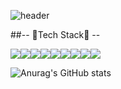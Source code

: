 <!--
**Greatisland/Greatisland** is a ✨ _special_ ✨ repository because its `README.md` (this file) appears on your GitHub profile.

Here are some ideas to get you started:

- 🔭 I’m currently working on ...
- 🌱 I’m currently learning ...
- 👯 I’m looking to collaborate on ...
- 🤔 I’m looking for help with ...
- 💬 Ask me about ...
- 📫 How to reach me: ...
- 😄 Pronouns: ...
- ⚡ Fun fact: ...
-->
![header](https://capsule-render.vercel.app/api?type=Slice&height=240&color=auto&text=For%20the%20BETTER%20CODE&fontColor=FFFFFF&fontAlign=70&fontAlignY=20&fontSize=45&desc=HyeonJin's%20Github&descAlign=80&descAlignY=35&rotate=17&stroke=FFFFFF&strokeWidth=1)


##-- 🔭Tech Stack🔭 --

<img src="https://img.shields.io/badge/HTML5-E34F26?style=flat-square&logo=html5&logoColor=white"/><img src="https://img.shields.io/badge/CSS3-1572B6?style=flat-square&logo=css3&logoColor=white"/><img src="https://img.shields.io/badge/JavaScript-F7DF1E?style=flat-square&logo=javascript&logoColor=black"/><img src="https://img.shields.io/badge/TypeScript-3178C6?style=flat-square&logo=typescript&logoColor=white"/><img src="https://img.shields.io/badge/React-61DAFB?style=flat-square&logo=react&logoColor=black"/><img src="https://img.shields.io/badge/Styled Components-DB7093?style=flat-square&logo=styled-components&logoColor=white"/><img src="https://img.shields.io/badge/Redux-764ABC?style=flat-square&logo=redux&logoColor=white"/><img src="https://img.shields.io/badge/Adobe XD-FF61F6?style=flat-square&logo=adobe xd&logoColor=white"/><img src="https://img.shields.io/badge/Figma-F24E1E?style=flat-square&logo=figma&logoColor=white"/>


![Anurag's GitHub stats](https://github-readme-stats.vercel.app/api?username=Greatisland&show_icons=true&theme=radical)
